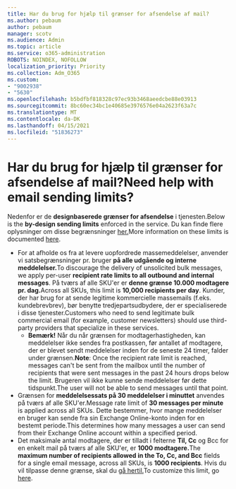 ```yaml
---
title: Har du brug for hjælp til grænser for afsendelse af mail?
ms.author: pebaum
author: pebaum
manager: scotv
ms.audience: Admin
ms.topic: article
ms.service: o365-administration
ROBOTS: NOINDEX, NOFOLLOW
localization_priority: Priority
ms.collection: Adm_O365
ms.custom:
- "9002938"
- "5630"
ms.openlocfilehash: b5bdfbf818328c97ec93b3468aeedcbe88e03913
ms.sourcegitcommit: 8bc60ec34bc1e40685e3976576e04a2623f63a7c
ms.translationtype: MT
ms.contentlocale: da-DK
ms.lasthandoff: 04/15/2021
ms.locfileid: "51836273"
---
```

# <a name="need-help-with-email-sending-limits"></a><span data-ttu-id="20a89-102">Har du brug for hjælp til grænser for afsendelse af mail?</span><span class="sxs-lookup"><span data-stu-id="20a89-102">Need help with email sending limits?</span></span>

<span data-ttu-id="20a89-103">Nedenfor er de **designbaserede grænser for afsendelse** i tjenesten.</span><span class="sxs-lookup"><span data-stu-id="20a89-103">Below is the **by-design sending limits** enforced in the service.</span></span> <span data-ttu-id="20a89-104">Du kan finde flere oplysninger om disse begrænsninger [her.](https://docs.microsoft.com/office365/servicedescriptions/exchange-online-service-description/exchange-online-limits#receiving-and-sending-limits)</span><span class="sxs-lookup"><span data-stu-id="20a89-104">More information on these limits is documented [here](https://docs.microsoft.com/office365/servicedescriptions/exchange-online-service-description/exchange-online-limits#receiving-and-sending-limits).</span></span>

- <span data-ttu-id="20a89-105">For at afholde os fra at levere uopfordrede massemeddelelser, anvender vi satsbegrænsninger pr. bruger **på alle udgående og interne meddelelser.**</span><span class="sxs-lookup"><span data-stu-id="20a89-105">To discourage the delivery of unsolicited bulk messages, we apply per-user **recipient rate limits to all outbound and internal messages**.</span></span> <span data-ttu-id="20a89-106">På tværs af alle SKU'er er **denne grænse 10.000 modtagere pr. dag.**</span><span class="sxs-lookup"><span data-stu-id="20a89-106">Across all SKUs, this limit is **10,000 recipients per day**.</span></span>  <span data-ttu-id="20a89-107">Kunder, der har brug for at sende legitime kommercielle massemails (f.eks. kundebrevbrev), bør benytte tredjepartsudbydere, der er specialiserede i disse tjenester.</span><span class="sxs-lookup"><span data-stu-id="20a89-107">Customers who need to send legitimate bulk commercial email (for example, customer newsletters) should use third-party providers that specialize in these services.</span></span>
    - <span data-ttu-id="20a89-108">**Bemærk!** Når du når grænsen for modtagerhastigheden, kan meddelelser ikke sendes fra postkassen, før antallet af modtagere, der er blevet sendt meddelelser inden for de seneste 24 timer, falder under grænsen.</span><span class="sxs-lookup"><span data-stu-id="20a89-108">**Note**: Once the recipient rate limit is reached, messages can't be sent from the mailbox until the number of recipients that were sent messages in the past 24 hours drops below the limit.</span></span> <span data-ttu-id="20a89-109">Brugeren vil ikke kunne sende meddelelser før dette tidspunkt.</span><span class="sxs-lookup"><span data-stu-id="20a89-109">The user will not be able to send messages until that point.</span></span>
- <span data-ttu-id="20a89-110">Grænsen for **meddelelsessats på 30 meddelelser i minuttet** anvendes på tværs af alle SKU'er.</span><span class="sxs-lookup"><span data-stu-id="20a89-110">Message rate limit of **30 messages per minute** is applied across all SKUs.</span></span> <span data-ttu-id="20a89-111">Dette bestemmer, hvor mange meddelelser en bruger kan sende fra sin Exchange Online-konto inden for en bestemt periode.</span><span class="sxs-lookup"><span data-stu-id="20a89-111">This determines how many messages a user can send from their Exchange Online account within a specified period.</span></span>
- <span data-ttu-id="20a89-112">Det maksimale antal modtagere, der er tilladt i felterne **Til, Cc** og Bcc for en enkelt mail på tværs af alle SKU'er, er **1000 modtagere.**</span><span class="sxs-lookup"><span data-stu-id="20a89-112">The **maximum number of recipients allowed in the To, Cc, and Bcc** fields for a single email message, across all SKUs, is **1000 recipients**.</span></span> <span data-ttu-id="20a89-113">Hvis du vil tilpasse denne grænse, skal du [gå hertil.](https://techcommunity.microsoft.com/t5/exchange-team-blog/customizable-recipient-limits-in-office-365/ba-p/1183228)</span><span class="sxs-lookup"><span data-stu-id="20a89-113">To customize this limit, go [here](https://techcommunity.microsoft.com/t5/exchange-team-blog/customizable-recipient-limits-in-office-365/ba-p/1183228).</span></span>
